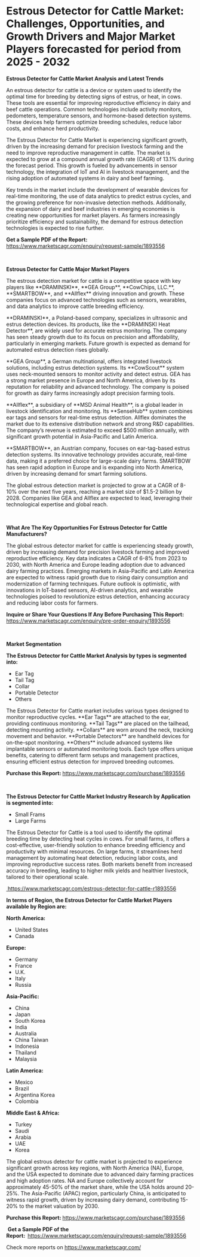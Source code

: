 <p><h1>Estrous Detector for Cattle Market: Challenges, Opportunities, and Growth Drivers and Major Market Players forecasted for period from 2025 - 2032</h1></p><p><strong>Estrous Detector for Cattle Market Analysis and Latest Trends</strong></p>
<p><p>An estrous detector for cattle is a device or system used to identify the optimal time for breeding by detecting signs of estrus, or heat, in cows. These tools are essential for improving reproductive efficiency in dairy and beef cattle operations. Common technologies include activity monitors, pedometers, temperature sensors, and hormone-based detection systems. These devices help farmers optimize breeding schedules, reduce labor costs, and enhance herd productivity.</p><p>The Estrous Detector for Cattle Market is experiencing significant growth, driven by the increasing demand for precision livestock farming and the need to improve reproductive management in cattle. The market is expected to grow at a compound annual growth rate (CAGR) of 13.1% during the forecast period. This growth is fueled by advancements in sensor technology, the integration of IoT and AI in livestock management, and the rising adoption of automated systems in dairy and beef farming.</p><p>Key trends in the market include the development of wearable devices for real-time monitoring, the use of data analytics to predict estrus cycles, and the growing preference for non-invasive detection methods. Additionally, the expansion of dairy and beef industries in emerging economies is creating new opportunities for market players. As farmers increasingly prioritize efficiency and sustainability, the demand for estrous detection technologies is expected to rise further.</p></p>
<p><strong>Get a Sample PDF of the Report:&nbsp;</strong> <a href="https://www.marketscagr.com/enquiry/request-sample/1893556?utm_campaign=1848&utm_medium=2&utm_source=Github&utm_content=ia&utm_term=21012025&utm_id=estrous-detector-for-cattle">https://www.marketscagr.com/enquiry/request-sample/1893556</a></p>
<p>&nbsp;</p>
<p><strong>Estrous Detector for Cattle Major Market Players</strong></p>
<p><p>The estrous detection market for cattle is a competitive space with key players like **DRAMINSKI**, **GEA Group**, **CowChips, LLC.**, **SMARTBOW**, and **Allflex** driving innovation and growth. These companies focus on advanced technologies such as sensors, wearables, and data analytics to improve cattle breeding efficiency.</p><p>**DRAMINSKI**, a Poland-based company, specializes in ultrasonic and estrus detection devices. Its products, like the **DRAMINSKI Heat Detector**, are widely used for accurate estrus monitoring. The company has seen steady growth due to its focus on precision and affordability, particularly in emerging markets. Future growth is expected as demand for automated estrus detection rises globally.</p><p>**GEA Group**, a German multinational, offers integrated livestock solutions, including estrus detection systems. Its **CowScout** system uses neck-mounted sensors to monitor activity and detect estrus. GEA has a strong market presence in Europe and North America, driven by its reputation for reliability and advanced technology. The company is poised for growth as dairy farms increasingly adopt precision farming tools.</p><p>**Allflex**, a subsidiary of **MSD Animal Health**, is a global leader in livestock identification and monitoring. Its **SenseHub** system combines ear tags and sensors for real-time estrus detection. Allflex dominates the market due to its extensive distribution network and strong R&D capabilities. The company’s revenue is estimated to exceed $500 million annually, with significant growth potential in Asia-Pacific and Latin America.</p><p>**SMARTBOW**, an Austrian company, focuses on ear-tag-based estrus detection systems. Its innovative technology provides accurate, real-time data, making it a preferred choice for large-scale dairy farms. SMARTBOW has seen rapid adoption in Europe and is expanding into North America, driven by increasing demand for smart farming solutions.</p><p>The global estrous detection market is projected to grow at a CAGR of 8-10% over the next five years, reaching a market size of $1.5-2 billion by 2028. Companies like GEA and Allflex are expected to lead, leveraging their technological expertise and global reach.</p></p>
<p>&nbsp;</p>
<p><strong>What Are The Key Opportunities For Estrous Detector for Cattle Manufacturers?</strong></p>
<p><p>The global estrous detector market for cattle is experiencing steady growth, driven by increasing demand for precision livestock farming and improved reproductive efficiency. Key data indicates a CAGR of 6-8% from 2023 to 2030, with North America and Europe leading adoption due to advanced dairy farming practices. Emerging markets in Asia-Pacific and Latin America are expected to witness rapid growth due to rising dairy consumption and modernization of farming techniques. Future outlook is optimistic, with innovations in IoT-based sensors, AI-driven analytics, and wearable technologies poised to revolutionize estrus detection, enhancing accuracy and reducing labor costs for farmers.</p></p>
<p><strong>Inquire or Share Your Questions If Any Before Purchasing This Report:</strong> <a href="https://www.marketscagr.com/enquiry/pre-order-enquiry/1893556?utm_campaign=1848&utm_medium=2&utm_source=Github&utm_content=ia&utm_term=21012025&utm_id=estrous-detector-for-cattle">https://www.marketscagr.com/enquiry/pre-order-enquiry/1893556</a></p>
<p>&nbsp;</p>
<p><strong>Market Segmentation</strong></p>
<p><strong>The Estrous Detector for Cattle Market Analysis by types is segmented into:</strong></p>
<p><ul><li>Ear Tag</li><li>Tail Tag</li><li>Collar</li><li>Portable Detector</li><li>Others</li></ul></p>
<p><p>The Estrous Detector for Cattle market includes various types designed to monitor reproductive cycles. **Ear Tags** are attached to the ear, providing continuous monitoring. **Tail Tags** are placed on the tailhead, detecting mounting activity. **Collars** are worn around the neck, tracking movement and behavior. **Portable Detectors** are handheld devices for on-the-spot monitoring. **Others** include advanced systems like implantable sensors or automated monitoring tools. Each type offers unique benefits, catering to different farm setups and management practices, ensuring efficient estrus detection for improved breeding outcomes.</p></p>
<p><strong>Purchase this Report:&nbsp;</strong><a href="https://www.marketscagr.com/purchase/1893556?utm_campaign=1848&utm_medium=2&utm_source=Github&utm_content=ia&utm_term=21012025&utm_id=estrous-detector-for-cattle">https://www.marketscagr.com/purchase/1893556</a></p>
<p>&nbsp;</p>
<p><strong>The Estrous Detector for Cattle Market Industry Research by Application is segmented into:</strong></p>
<p><ul><li>Small Frams</li><li>Large Farms</li></ul></p>
<p><p>The Estrous Detector for Cattle is a tool used to identify the optimal breeding time by detecting heat cycles in cows. For small farms, it offers a cost-effective, user-friendly solution to enhance breeding efficiency and productivity with minimal resources. On large farms, it streamlines herd management by automating heat detection, reducing labor costs, and improving reproductive success rates. Both markets benefit from increased accuracy in breeding, leading to higher milk yields and healthier livestock, tailored to their operational scale.</p></p>
<p><a href="https://www.marketscagr.com/estrous-detector-for-cattle-r1893556?utm_campaign=1848&utm_medium=2&utm_source=Github&utm_content=ia&utm_term=21012025&utm_id=estrous-detector-for-cattle">&nbsp;https://www.marketscagr.com/estrous-detector-for-cattle-r1893556</a></p>
<p><strong>In terms of Region, the Estrous Detector for Cattle Market Players available by Region are:</strong></p>
<p>
    <p> <strong> North America: </strong>
        <ul>
            <li>United States</li>
            <li>Canada</li>
        </ul>
        </p> 
    <p> <strong> Europe: </strong>
        <ul>
            <li>Germany</li>
            <li>France</li>
            <li>U.K.</li>
            <li>Italy</li>
            <li>Russia</li>
        </ul>
        </p> 
    <p> <strong> Asia-Pacific: </strong>
        <ul>
            <li>China</li>
            <li>Japan</li>
            <li>South Korea</li>
            <li>India</li>
            <li>Australia</li>
            <li>China Taiwan</li>
            <li>Indonesia</li>
            <li>Thailand</li>
            <li>Malaysia</li>
        </ul>
        </p> 
    <p> <strong> Latin America: </strong>
        <ul>
            <li>Mexico</li>
            <li>Brazil</li>
            <li>Argentina Korea</li>
            <li>Colombia</li>
        </ul>
        </p> 
    <p> <strong> Middle East & Africa: </strong>
        <ul>
            <li>Turkey</li>
            <li>Saudi</li>
            <li>Arabia</li>
            <li>UAE</li>
            <li>Korea</li>
        </ul>
    </p>
    </p>
<p><p>The global estrous detector for cattle market is projected to experience significant growth across key regions, with North America (NA), Europe, and the USA expected to dominate due to advanced dairy farming practices and high adoption rates. NA and Europe collectively account for approximately 45-50% of the market share, while the USA holds around 20-25%. The Asia-Pacific (APAC) region, particularly China, is anticipated to witness rapid growth, driven by increasing dairy demand, contributing 15-20% to the market valuation by 2030.</p></p>
<p><strong>Purchase this Report: </strong><a href="https://www.marketscagr.com/purchase/1893556?utm_campaign=1848&utm_medium=2&utm_source=Github&utm_content=ia&utm_term=21012025&utm_id=estrous-detector-for-cattle">https://www.marketscagr.com/purchase/1893556</a></p>
<p>&nbsp;<strong>Get a Sample PDF of the Report:&nbsp;&nbsp;</strong><a href="https://www.marketscagr.com/enquiry/request-sample/1893556?utm_campaign=1848&utm_medium=2&utm_source=Github&utm_content=ia&utm_term=21012025&utm_id=estrous-detector-for-cattle">https://www.marketscagr.com/enquiry/request-sample/1893556</a></p>
<p><strong></strong></p>
<p>Check more reports on <a href="https://www.marketscagr.com/?utm_campaign=1848&utm_medium=2&utm_source=Github&utm_content=ia&utm_term=21012025&utm_id=estrous-detector-for-cattle">https://www.marketscagr.com/</a></p>